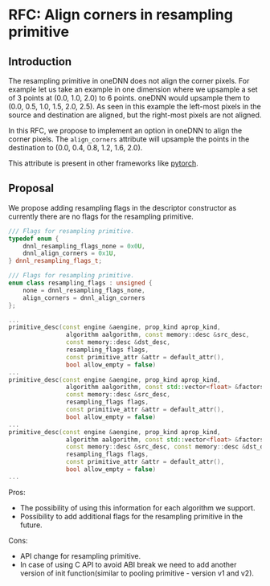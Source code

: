 # RFC: Align corners in resampling primitive

## Introduction

The resampling primitive in oneDNN does not align the corner pixels.
For example let us take an example in one dimension where we upsample a set of
3 points at (0.0, 1.0, 2.0) to 6 points. oneDNN would upsample them to
(0.0, 0.5, 1.0, 1.5, 2.0, 2.5). As seen in this example the left-most pixels in
the source and destination are aligned, but the right-most pixels are not
aligned.

In this RFC, we propose to implement an option in oneDNN to align the
corner pixels. The `align_corners` attribute will upsample the points in the
destination to (0.0, 0.4, 0.8, 1.2, 1.6, 2.0).

This attribute is present in other frameworks like [pytorch](https://github.com/pytorch/pytorch/blob/3b966a6ce3d39122998a362c2b4cb95e34a79d0b/aten/src/ATen/native/UpSample.h#L34).

## Proposal

We propose adding resampling flags in the descriptor constructor
as currently there are no flags for the resampling primitive.

``` cpp
/// Flags for resampling primitive.
typedef enum {
    dnnl_resampling_flags_none = 0x0U,
    dnnl_align_corners = 0x1U,
} dnnl_resampling_flags_t;
```

``` cpp
/// Flags for resampling primitive.
enum class resampling_flags : unsigned {
    none = dnnl_resampling_flags_none,
    align_corners = dnnl_align_corners
};
```

``` cpp
...
primitive_desc(const engine &aengine, prop_kind aprop_kind,
                algorithm aalgorithm, const memory::desc &src_desc,
                const memory::desc &dst_desc,
                resampling_flags flags,
                const primitive_attr &attr = default_attr(),
                bool allow_empty = false)
...
primitive_desc(const engine &aengine, prop_kind aprop_kind,
                algorithm aalgorithm, const std::vector<float> &factors,
                const memory::desc &src_desc,
                resampling_flags flags,
                const primitive_attr &attr = default_attr(),
                bool allow_empty = false)
...
primitive_desc(const engine &aengine, prop_kind aprop_kind,
                algorithm aalgorithm, const std::vector<float> &factors,
                const memory::desc &src_desc, const memory::desc &dst_desc,
                resampling_flags flags,
                const primitive_attr &attr = default_attr(),
                bool allow_empty = false)
...
```

Pros:
- The possibility of using this information for each algorithm we support.
- Possibility to add additional flags for the resampling primitive in the future.

Cons:
- API change for resampling primitive.
- In case of using C API to avoid ABI break we need to add another version of 
  init function(similar to pooling primitive - version v1 and v2).
